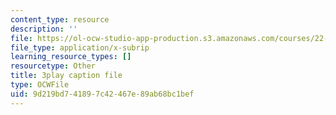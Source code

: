 ```yaml
---
content_type: resource
description: ''
file: https://ol-ocw-studio-app-production.s3.amazonaws.com/courses/22-01-introduction-to-nuclear-engineering-and-ionizing-radiation-fall-2016/9d219bd741897c42467e89ab68bc1bef_KWaGHCjsSAM.srt
file_type: application/x-subrip
learning_resource_types: []
resourcetype: Other
title: 3play caption file
type: OCWFile
uid: 9d219bd7-4189-7c42-467e-89ab68bc1bef
---
```

